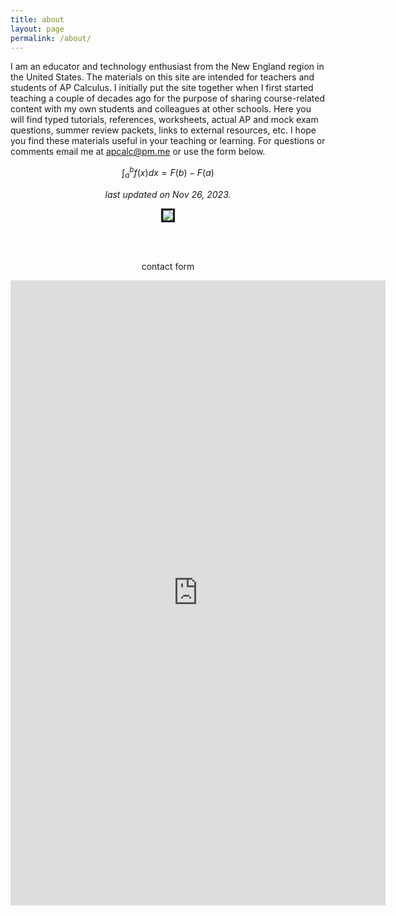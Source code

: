 ```yaml
---
title: about
layout: page
permalink: /about/
---
```


I am an educator and technology enthusiast from the New England region in the United States. The materials on this site are intended for teachers and students of AP Calculus. I initially put the site together when I first started teaching a couple of decades ago for the purpose of sharing course-related content with my own students and colleagues at other schools. Here you will find typed tutorials, references, worksheets, actual AP and mock exam questions, summer review packets, links to external resources, etc. I hope you find these materials useful in your teaching or learning. For questions or comments email me at apcalc@pm.me or use the form below.

$$ \int_a^b f(x) dx = F(b)-F(a) $$

<p align="center"> <i> last updated on Nov 26, 2023.</i></p>

<p align="center"><img src="../img/site/running.jpeg" border="3"> </p>

<br> <br>
<p align="center"> contact form </p>

<center> <iframe src="https://docs.google.com/forms/d/e/1FAIpQLSfk3MsgYHHCfX69rYixFbnQIuGToOyGh9GlpIXcycYWO-BrWg/viewform?embedded=true" width="600" height="1000" frameborder="0" marginheight="0" marginwidth="0">Loading…</iframe>  </center>







